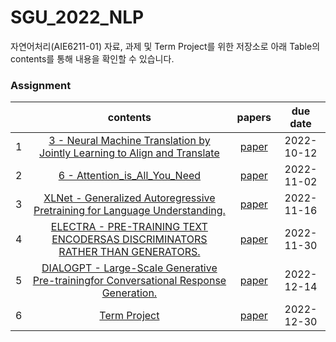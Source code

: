 # SGU_2022_NLP
자연어처리(AIE6211-01) 자료, 과제 및 Term Project를 위한 저장소로 아래 Table의 contents를 통해 내용을 확인할 수 있습니다.  

### Assignment 
||contents| papers |due date|
|:---:|:---:|:---:|:---:|
|1|[3 - Neural Machine Translation by Jointly Learning to Align and Translate](https://github.com/DeepHaeJoong/SGU_2022_NLP/blob/master/3%20-%20Neural%20Machine%20Translation%20by%20Jointly%20Learning%20to%20Align%20and%20Translate.ipynb)| [paper](https://arxiv.org/pdf/1409.0473.pdf)|2022-10-12|
|2|[6 - Attention_is_All_You_Need](https://github.com/DeepHaeJoong/SGU_2022_NLP/blob/master/6%20-%20Attention_is_All_You_Need.ipynb)|[paper](https://arxiv.org/pdf/1706.03762.pdf)|2022-11-02|
|3|[XLNet - Generalized Autoregressive Pretraining for Language Understanding.](https://github.com/DeepHaeJoong/SGU_2022_NLP/blob/master/XLNet/7%20-%20XLNet_Generalized%20Autoregressive%20Pretraining%20for%20Language%20Understanding.ipynb)|[paper](https://arxiv.org/pdf/1906.08237.pdf)|2022-11-16|
|4|[ELECTRA - PRE-TRAINING TEXT ENCODERSAS DISCRIMINATORS RATHER THAN GENERATORS.](https://github.com/DeepHaeJoong/SGU_2022_NLP/blob/master/ELECTRA/ELECTRA.ipynb)|[paper](https://arxiv.org/pdf/2003.10555.pdf)|2022-11-30|
|5|[DIALOGPT - Large-Scale Generative Pre-trainingfor Conversational Response Generation.](https://github.com/DeepHaeJoong/SGU_2022_NLP/blob/master/DialoGPT/DialoGPT.ipynb) |[paper](https://arxiv.org/pdf/1911.00536.pdf)|2022-12-14|
|6|[Term Project](...) |[paper](...) |2022-12-30|

